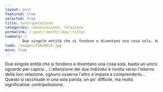 ```yaml
---
layout: post
featured: true
selected: true
title: Centripetazione
categories: comunicazione, relazione
permalink: /:year/:month/:day/:title/
summary: >
        Due singole entità che si fondono e diventano una cosa sola, basta un unico sguardo per capirsi... L'attenzione dei due individui è rivolta verso l'interno della loro relazione, ognuno osserva l'altro e impara a comprenderlo...
tumb: /images/P1020916.jpg
more: true
---
```


Due singole entità che si fondono e diventano una cosa sola, basta un unico sguardo per capirsi... L'attenzione dei due individui è rivolta verso l'interno della loro relazione, ognuno osserva l'altro e impara a comprenderlo... Questo si racchiude in una sola parola, un po' difficile, ma molto significativa: *centripetazione*.